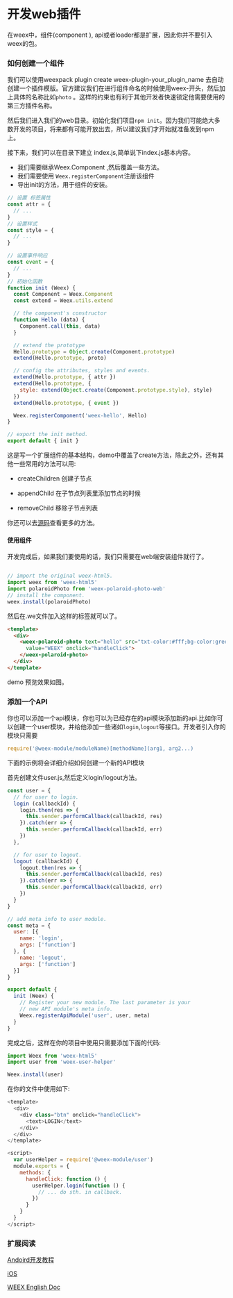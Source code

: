 # 开发web插件


在weex中，组件(component ), api或者loader都是扩展，因此你并不要引入weex的包。

### 如何创建一个组件

我们可以使用weexpack plugin create weex-plugin-your_plugin_name 去自动创建一个插件模版。官方建议我们在进行组件命名的时候使用weex-开头，然后加上具体的名称比如`photo` 。这样的约束也有利于其他开发者快速锁定他需要使用的第三方插件名称。

然后我们进入我们的web目录。初始化我们项目`npm init`。因为我们可能绝大多数开发的项目，将来都有可能开放出去，所以建议我们才开始就准备发到npm上。

接下来，我们可以在目录下建立 index.js,简单说下index.js基本内容。

+ 我们需要继承Weex.Component ,然后覆盖一些方法。
+ 我们需要使用 `Weex.registerComponent`注册该组件
+ 导出init的方法，用于组件的安装。


``` javascript
// 设置 标签属性 
const attr = {
  // ...
}
// 设置样式
const style = {
  // ...
}

// 设置事件响应
const event = {
  // ...
}
// 初始化函数
function init (Weex) {
  const Component = Weex.Component
  const extend = Weex.utils.extend

  // the component's constructor
  function Hello (data) {
    Component.call(this, data)
  }

  // extend the prototype
  Hello.prototype = Object.create(Component.prototype)
  extend(Hello.prototype, proto)

  // config the attributes, styles and events.
  extend(Hello.prototype, { attr })
  extend(Hello.prototype, {
    style: extend(Object.create(Component.prototype.style), style)
  })
  extend(Hello.prototype, { event })

  Weex.registerComponent('weex-hello', Hello)
}

// export the init method.
export default { init }
```
这是写一个扩展组件的基本结构，demo中覆盖了create方法，除此之外，还有其他一些常用的方法可以用:

+ createChildren 创建子节点

+ appendChild 在子节点列表里添加节点的时候

+ removeChild 移除子节点列表

你还可以去[源码](https://github.com/alibaba/weex/tree/dev/html5/browser/extend/components)查看更多的方法。

#### 使用组件

开发完成后，如果我们要使用的话，我们只需要在web端安装组件就行了。

``` javascript 

// import the original weex-html5.
import weex from 'weex-html5'
import polaroidPhoto from 'weex-polaroid-photo-web'
// install the component.
weex.install(polaroidPhoto)
```

然后在.we文件加入这样的标签就可以了。

``` html 
<template>
  <div>
    <weex-polaroid-photo text="hello" src="txt-color:#fff;bg-color:green"
      value="WEEX" onclick="handleClick">
    </weex-polaroid-photo>
  </div>
</template>
```
demo 预览效果如图。


### 添加一个API

你也可以添加一个api模块，你也可以为已经存在的api模块添加新的api.比如你可以创建一个user模块，并给他添加一些诸如`login`,`logout`等接口。开发者引入你的模块只需要

``` javascript
require('@weex-module/moduleName)[methodName](arg1, arg2...)
```

下面的示例将会详细介绍如何创建一个新的API模块

首先创建文件user.js,然后定义login/logout方法。

``` javascript
const user = {
  // for user to login.
  login (callbackId) {
    login.then(res => {
      this.sender.performCallback(callbackId, res)
    }).catch(err => {
      this.sender.performCallback(callbackId, err)
    })
  },

  // for user to logout.
  logout (callbackId) {
    logout.then(res => {
      this.sender.performCallback(callbackId, res)
    }).catch(err => {
      this.sender.performCallback(callbackId, err)
    })
  }
}

// add meta info to user module.
const meta = {
  user: [{
    name: 'login',
    args: ['function']
  }, {
    name: 'logout',
    args: ['function']
  }]
}

export default {
  init (Weex) {
    // Register your new module. The last parameter is your
    // new API module's meta info.
    Weex.registerApiModule('user', user, meta)
  }
}
```

完成之后，这样在你的项目中使用只需要添加下面的代码:

``` javascript
import Weex from 'weex-html5'
import user from 'weex-user-helper'

Weex.install(user)
```

在你的文件中使用如下:

``` javascript
<template>
  <div>
    <div class="btn" onclick="handleClick">
      <text>LOGIN</text>
    </div>
  </div>
</template>

<script>
  var userHelper = require('@weex-module/user')
  module.exports = {
    methods: {
      handleClick: function () {
        userHelper.login(function () {
          // ... do sth. in callback.
        })
      }
    }
  }
</script>
```



### 扩展阅读

[Andoird开发教程](https://weex-project.io/doc/advanced/extend-to-android.html) 

[iOS](https://weex-project.io/doc/advanced/extend-to-ios.html)

[WEEX English Doc](https://weex-project.io/doc/advanced/extend-to-html5.html)